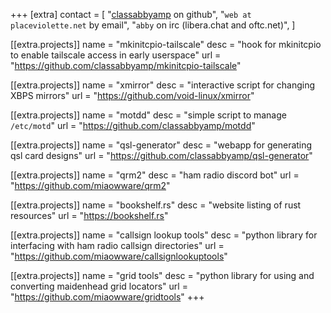 +++
[extra]
contact = [
    "[classabbyamp](https://github.com/classabbyamp) on github",
    "`web at placeviolette.net` by email",
    "`abby` on irc (libera.chat and oftc.net)",
]

[[extra.projects]]
name = "mkinitcpio-tailscale"
desc = "hook for mkinitcpio to enable tailscale access in early userspace"
url = "https://github.com/classabbyamp/mkinitcpio-tailscale"

[[extra.projects]]
name = "xmirror"
desc = "interactive script for changing XBPS mirrors"
url = "https://github.com/void-linux/xmirror"

[[extra.projects]]
name = "motdd"
desc = "simple script to manage `/etc/motd`"
url = "https://github.com/classabbyamp/motdd"

[[extra.projects]]
name = "qsl-generator"
desc = "webapp for generating qsl card designs"
url = "https://github.com/classabbyamp/qsl-generator"

[[extra.projects]]
name = "qrm2"
desc = "ham radio discord bot"
url = "https://github.com/miaowware/qrm2"

[[extra.projects]]
name = "bookshelf.rs"
desc = "website listing of rust resources"
url = "https://bookshelf.rs"

[[extra.projects]]
name = "callsign lookup tools"
desc = "python library for interfacing with ham radio callsign directories"
url = "https://github.com/miaowware/callsignlookuptools"

[[extra.projects]]
name = "grid tools"
desc = "python library for using and converting maidenhead grid locators"
url = "https://github.com/miaowware/gridtools"
+++
